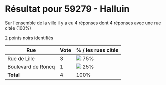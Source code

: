 # Résultat pour 59279 - Halluin

Sur l'ensemble de la ville il y a eu 4 réponses dont 4 réponses avec une rue citée (100%)

2 points noirs identifiés

| Rue | Vote | % / les rues cités|
|-----|------|-------------------|
| Rue de Lille | 3 | <img src="../../img/bar_75.gif" />&nbsp;75%|
| Boulevard de Roncq | 1 | <img src="../../img/bar_25.gif" />&nbsp;25%|
| **Total** | 4 | 100%|
